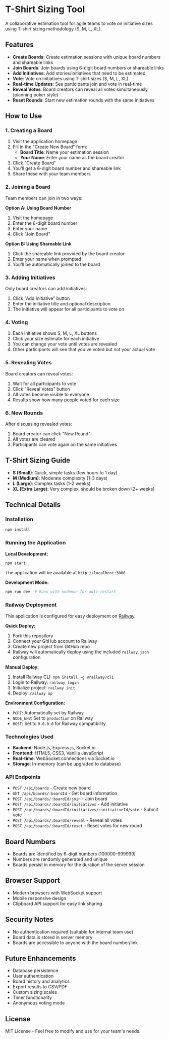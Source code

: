 # T-Shirt Sizing Tool

A collaborative estimation tool for agile teams to vote on initiative sizes using T-shirt sizing methodology (S, M, L, XL).

## Features

- **Create Boards**: Create estimation sessions with unique board numbers and shareable links
- **Join Boards**: Join boards using 6-digit board numbers or shareable links
- **Add Initiatives**: Add stories/initiatives that need to be estimated
- **Vote**: Vote on initiatives using T-shirt sizes (S, M, L, XL)
- **Real-time Updates**: See participants join and vote in real-time
- **Reveal Votes**: Board creators can reveal all votes simultaneously (planning poker style)
- **Reset Rounds**: Start new estimation rounds with the same initiatives

## How to Use

### 1. Creating a Board

1. Visit the application homepage
2. Fill in the "Create New Board" form:
   - **Board Title**: Name your estimation session
   - **Your Name**: Enter your name as the board creator
3. Click "Create Board"
4. You'll get a 6-digit board number and shareable link
5. Share these with your team members

### 2. Joining a Board

Team members can join in two ways:

**Option A: Using Board Number**
1. Visit the homepage
2. Enter the 6-digit board number
3. Enter your name
4. Click "Join Board"

**Option B: Using Shareable Link**
1. Click the shareable link provided by the board creator
2. Enter your name when prompted
3. You'll be automatically joined to the board

### 3. Adding Initiatives

Only board creators can add initiatives:
1. Click "Add Initiative" button
2. Enter the initiative title and optional description
3. The initiative will appear for all participants to vote on

### 4. Voting

1. Each initiative shows S, M, L, XL buttons
2. Click your size estimate for each initiative
3. You can change your vote until votes are revealed
4. Other participants will see that you've voted but not your actual vote

### 5. Revealing Votes

Board creators can reveal votes:
1. Wait for all participants to vote
2. Click "Reveal Votes" button
3. All votes become visible to everyone
4. Results show how many people voted for each size

### 6. New Rounds

After discussing revealed votes:
1. Board creator can click "New Round"
2. All votes are cleared
3. Participants can vote again on the same initiatives

## T-Shirt Sizing Guide

- **S (Small)**: Quick, simple tasks (few hours to 1 day)
- **M (Medium)**: Moderate complexity (1-3 days)
- **L (Large)**: Complex tasks (1-2 weeks)
- **XL (Extra Large)**: Very complex, should be broken down (2+ weeks)

## Technical Details

### Installation

```bash
npm install
```

### Running the Application

**Local Development:**
```bash
npm start
```
The application will be available at `http://localhost:3000`

**Development Mode:**
```bash
npm run dev  # Runs with nodemon for auto-restart
```

### Railway Deployment

This application is configured for easy deployment on [Railway](https://railway.app).

**Quick Deploy:**
1. Fork this repository
2. Connect your GitHub account to Railway
3. Create new project from GitHub repo
4. Railway will automatically deploy using the included `railway.json` configuration

**Manual Deploy:**
1. Install Railway CLI: `npm install -g @railway/cli`
2. Login to Railway: `railway login`
3. Initialize project: `railway init`
4. Deploy: `railway up`

**Environment Configuration:**
- `PORT`: Automatically set by Railway
- `NODE_ENV`: Set to `production` on Railway
- `HOST`: Set to `0.0.0.0` for Railway compatibility

### Technologies Used

- **Backend**: Node.js, Express.js, Socket.io
- **Frontend**: HTML5, CSS3, Vanilla JavaScript
- **Real-time**: WebSocket connections via Socket.io
- **Storage**: In-memory (can be upgraded to database)

### API Endpoints

- `POST /api/boards` - Create new board
- `GET /api/boards/:boardId` - Get board information
- `POST /api/boards/:boardId/join` - Join board
- `POST /api/boards/:boardId/initiatives` - Add initiative
- `POST /api/boards/:boardId/initiatives/:initiativeId/vote` - Submit vote
- `POST /api/boards/:boardId/reveal` - Reveal all votes
- `POST /api/boards/:boardId/reset` - Reset votes for new round

## Board Numbers

- Boards are identified by 6-digit numbers (100000-999999)
- Numbers are randomly generated and unique
- Boards persist in memory for the duration of the server session

## Browser Support

- Modern browsers with WebSocket support
- Mobile responsive design
- Clipboard API support for easy link sharing

## Security Notes

- No authentication required (suitable for internal team use)
- Board data is stored in server memory
- Boards are accessible to anyone with the board number/link

## Future Enhancements

- Database persistence
- User authentication
- Board history and analytics
- Export results to CSV/PDF
- Custom sizing scales
- Timer functionality
- Anonymous voting mode

## License

MIT License - Feel free to modify and use for your team's needs.
